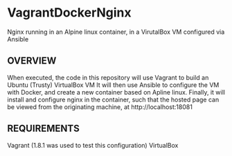 # VagrantDockerNginx
Nginx running in an Alpine linux container, in a VirutalBox VM configured via Ansible

OVERVIEW
--------

When executed, the code in this repository will use Vagrant to build an Ubuntu (Trusty) VirtualBox VM
It will then use Ansible to configure the VM with Docker, and create a new container based on Apline linux.
Finally, it will install and configure nginx in the container, such that the hosted page can be viewed from the originating machine, at http://localhost:18081

REQUIREMENTS
------------
Vagrant (1.8.1 was used to test this configuration)
VirtualBox
